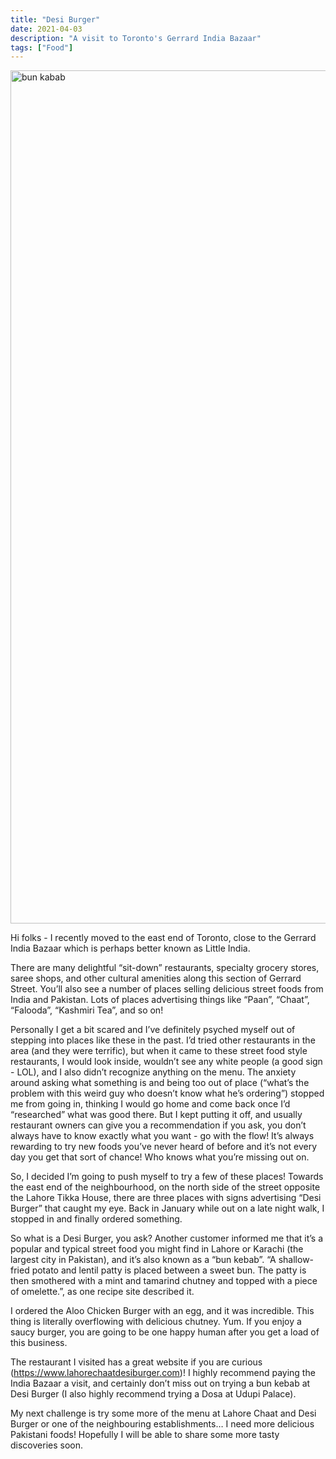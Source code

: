 ```yaml
---
title: "Desi Burger"
date: 2021-04-03
description: "A visit to Toronto's Gerrard India Bazaar"
tags: ["Food"]
---
```


<a data-flickr-embed="true" data-footer="true" href="https://www.flickr.com/photos/mcbrineellis/51061054496/in/photolist-2kN6fyy" title="bun kabab"><img src="https://live.staticflickr.com/65535/51061054496_072aeff7ca_k.jpg" width="2048" height="1365" alt="bun kabab"></a><script async src="//embedr.flickr.com/assets/client-code.js" charset="utf-8"></script>

Hi folks - I recently moved to the east end of Toronto, close to the Gerrard India Bazaar which is perhaps better known as Little India.

There are many delightful “sit-down” restaurants, specialty grocery stores, saree shops, and other cultural amenities along this section of Gerrard Street.  You’ll also see a number of places selling delicious street foods from India and Pakistan.  Lots of places advertising things like “Paan”, “Chaat”, “Falooda”, “Kashmiri Tea”, and so on!

Personally I get a bit scared and I’ve definitely psyched myself out of stepping into places like these in the past.  I’d tried other restaurants in the area (and they were terrific), but when it came to these street food style restaurants, I would look inside, wouldn’t see any white people (a good sign - LOL), and I also didn’t recognize anything on the menu.  The anxiety around asking what something is and being too out of place (“what’s the problem with this weird guy who doesn’t know what he’s ordering”) stopped me from going in, thinking I would go home and come back once I’d “researched” what was good there.  But I kept putting it off, and usually restaurant owners can give you a recommendation if you ask, you don’t always have to know exactly what you want - go with the flow!  It’s always rewarding to try new foods you’ve never heard of before and it’s not every day you get that sort of chance!  Who knows what you’re missing out on.

So, I decided I’m going to push myself to try a few of these places!  Towards the east end of the neighbourhood, on the north side of the street opposite the Lahore Tikka House, there are three places with signs advertising “Desi Burger” that caught my eye.  Back in January while out on a late night walk, I stopped in and finally ordered something.

So what is a Desi Burger, you ask?  Another customer informed me that it’s a popular and typical street food you might find in Lahore or Karachi (the largest city in Pakistan), and it’s also known as a “bun kebab”.  “A shallow-fried potato and lentil patty is placed between a sweet bun. The patty is then smothered with a mint and tamarind chutney and topped with a piece of omelette.”, as one recipe site described it.

I ordered the Aloo Chicken Burger with an egg, and it was incredible.  This thing is literally overflowing with delicious chutney.  Yum.  If you enjoy a saucy burger, you are going to be one happy human after you get a load of this business.

The restaurant I visited has a great website if you are curious (https://www.lahorechaatdesiburger.com)!  I highly recommend paying the India Bazaar a visit, and certainly don’t miss out on trying a bun kebab at Desi Burger (I also highly recommend trying a Dosa at Udupi Palace).

My next challenge is try some more of the menu at Lahore Chaat and Desi Burger or one of the neighbouring establishments… I need more delicious Pakistani foods!  Hopefully I will be able to share some more tasty discoveries soon.
